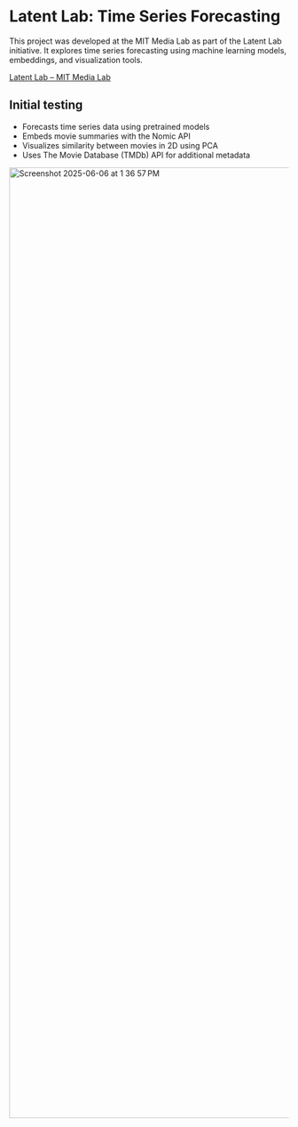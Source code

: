 # Latent Lab: Time Series Forecasting

This project was developed at the MIT Media Lab as part of the Latent Lab initiative. It explores time series forecasting using machine learning models, embeddings, and visualization tools.

[Latent Lab – MIT Media Lab](https://www.media.mit.edu/projects/latent-lab/overview/)

## Initial testing

- Forecasts time series data using pretrained models
- Embeds movie summaries with the Nomic API
- Visualizes similarity between movies in 2D using PCA
- Uses The Movie Database (TMDb) API for additional metadata
  
<img width="1710" alt="Screenshot 2025-06-06 at 1 36 57 PM" src="https://github.com/user-attachments/assets/76e8e17b-0dac-43fc-bc86-708b457897e1" />
